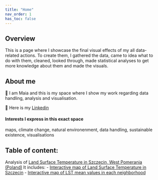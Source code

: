 ```yaml
---
title: "Home"
nav_order: 1
has_toc: false
---
```



## Overview

This is a page where I showcase the final visual effects of my all data-related actions. To create them, I gathered the data, came to idea what to do with them, cleaned, looked through, made statistical analyses to get more knowledge about them and made the visuals.

## About me
🍊 I am Maia and this is my space where I show my work regarding data handling, analysis and visualisation.

🍊 Here is my [Linkedin](www.linkedin.com/in/maia-tr)

#### **Interests I express in this exact space**
maps, climate change, natural environenment, data handling, sustainable existence, visualisations

## Table of content:

Analysis of [Land Surface Temperature in Szczecin, West Pomerania (Poland)](https://maia-tr.github.io/portfolio/lst/)
It includes:
	- [Interactive map of Land Surface Temperature in Szczecin](https://maia-tr.github.io/portfolio/lst/interactive_bokeh_plot.html)
	- [Interactive map of LST mean values in each neighborhood](https://maia-tr.github.io/portfolio/lst/zonal_stats_map.html)